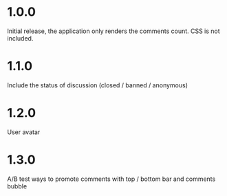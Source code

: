 # 1.0.0

Initial release, the application only renders the comments count. CSS is not included.

# 1.1.0

Include the status of discussion (closed / banned / anonymous)

# 1.2.0

User avatar

# 1.3.0

A/B test ways to promote comments with top / bottom bar and comments bubble

